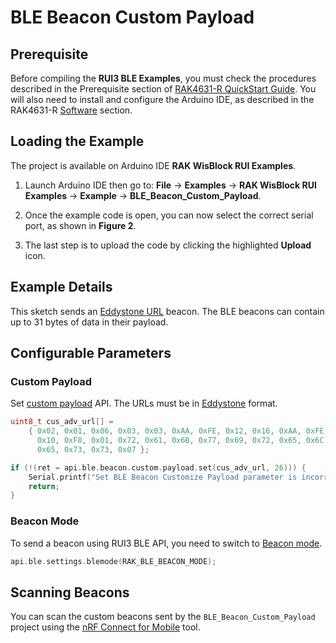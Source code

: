 # BLE Beacon Custom Payload

## Prerequisite

Before compiling the **RUI3 BLE Examples**, you must check the procedures described in the Prerequisite section of [RAK4631-R QuickStart Guide](/Product-Categories/WisBlock/RAK4631-R/Quickstart/#prerequisite).
You will also need to install and configure the Arduino IDE, as described in the RAK4631-R [Software](/Product-Categories/WisBlock/RAK4631-R/Quickstart/#software) section.

## Loading the Example

The project is available on Arduino IDE **RAK WisBlock RUI Examples**. 

1. Launch Arduino IDE then go to: **File** -> **Examples** -> **RAK WisBlock RUI Examples** -> **Example** -> **BLE_Beacon_Custom_Payload**.

<rk-img
  src="/assets/images/rui3/ble_examples/custom-upload.png"
  width="100%"
  caption="RAK WisBlock RUI BLE Beacon custom payload example"
/>

2. Once the example code is open, you can now select the correct serial port, as shown in **Figure 2**.

<rk-img
  src="/assets/images/rui3/ble_examples/arduino-port.png"
  width="100%"
  caption="Selecting the correct serial port"
/>

3. The last step is to upload the code by clicking the highlighted **Upload** icon.

<rk-img
  src="/assets/images/rui3/ble_examples/custom-upload.png"
  width="100%"
  caption="Uploading the BLE Beacon Custom Payload example code"
/>

## Example Details

This sketch sends an [Eddystone URL](https://en.wikipedia.org/wiki/Eddystone_(Google)) beacon. The BLE beacons can contain up to 31 bytes of data in their payload.

## Configurable Parameters

### Custom Payload

Set [custom payload](/RUI3/BLE/#set-8) API. The URLs must be in [Eddystone](https://github.com/google/eddystone) format.

```c
uint8_t cus_adv_url[] =
    { 0x02, 0x01, 0x06, 0x03, 0x03, 0xAA, 0xFE, 0x12, 0x16, 0xAA, 0xFE,
      0x10, 0xF8, 0x01, 0x72, 0x61, 0x6B, 0x77, 0x69, 0x72, 0x65, 0x6C,
      0x65, 0x73, 0x73, 0x07 };

if (!(ret = api.ble.beacon.custom.payload.set(cus_adv_url, 26))) {
    Serial.printf("Set BLE Beacon Customize Payload parameter is incorrect! \r\n");
    return;
}
```

### Beacon Mode

To send a beacon using RUI3 BLE API, you need to switch to [Beacon mode](/RUI3/BLE/#blemode).

```c
api.ble.settings.blemode(RAK_BLE_BEACON_MODE);
```
## Scanning Beacons

You can scan the custom beacons sent by the `BLE_Beacon_Custom_Payload` project using the [nRF Connect for Mobile](https://www.nordicsemi.com/Products/Development-tools/nrf-connect-for-mobile) tool.

<rk-img
  src="/assets/images/rui3/ble_examples/eddystone-url.png"
  width="40%"
  caption="nRF Connect for Mobile tool scan"
/>

